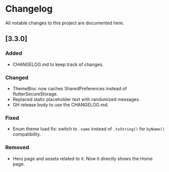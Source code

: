 # Changelog

All notable changes to this project are documented here.

## [3.3.0]
### Added
- CHANGELOG.md to keep track of changes.

### Changed
- ThemeBloc now caches SharedPreferences instead of flutterSecureStorage.
- Replaced static placeholder text with randomized messages.
- GH release body to use the CHANGELOG.md.

### Fixed
- Enum theme load fix: switch to `.name` instead of `.toString()` for `byName()` compatibility.

### Removed
- Hero page and assets related to it. Now it directly shows the Home page.
